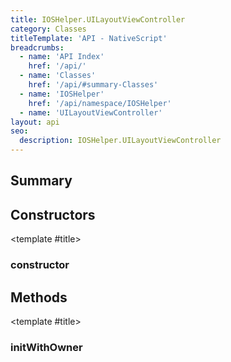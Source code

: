 ```yaml
---
title: IOSHelper.UILayoutViewController
category: Classes
titleTemplate: 'API - NativeScript'
breadcrumbs: 
  - name: 'API Index'
    href: '/api/'
  - name: 'Classes'
    href: '/api/#summary-Classes'
  - name: 'IOSHelper'
    href: '/api/namespace/IOSHelper'
  - name: 'UILayoutViewController'
layout: api
seo:
  description: IOSHelper.UILayoutViewController
---
```


<!-- This page is auto generated, do not edit manually. -->
<!-- Run "yarn generate:api-docs" to regenerate -->

<script setup lang="ts">
  import { provide } from "vue";
  import API_DATA from "./IOSHelper-UILayoutViewController.data.json";
  
  provide('API_DATA', API_DATA);
</script>

<APIRefHierarchy v-once />

## <Heading ignore>Summary</Heading>

<APIRefSummary v-once />

## Constructors

<div class="">

<APIRef for="11070" v-once>

<template #title>

### constructor

</template>

</APIRef>

</div>

## Methods

<div class="isPublic isStatic">

<APIRef for="11067" v-once>

<template #title>

### initWithOwner

</template>

</APIRef>

</div>

